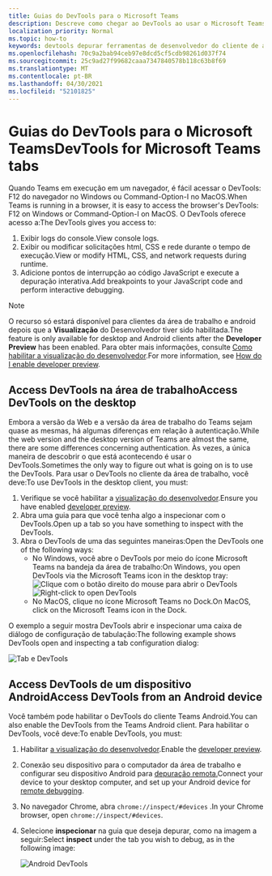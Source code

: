 ```yaml
---
title: Guias do DevTools para o Microsoft Teams
description: Descreve como chegar ao DevTools ao usar o Microsoft Teams Desktop Client
localization_priority: Normal
ms.topic: how-to
keywords: devtools depurar ferramentas de desenvolvedor do cliente de área de trabalho do chrome móvel
ms.openlocfilehash: 70c9a2bab94ceb97e8dcd5cf5cdb98261d037f74
ms.sourcegitcommit: 25c9ad27f99682caaa7347840578b118c63b8f69
ms.translationtype: MT
ms.contentlocale: pt-BR
ms.lasthandoff: 04/30/2021
ms.locfileid: "52101825"
---
```

# <a name="devtools-for-microsoft-teams-tabs"></a><span data-ttu-id="b3155-104">Guias do DevTools para o Microsoft Teams</span><span class="sxs-lookup"><span data-stu-id="b3155-104">DevTools for Microsoft Teams tabs</span></span>

<span data-ttu-id="b3155-105">Quando Teams em execução em um navegador, é fácil acessar o DevTools: F12 do navegador no Windows ou Command-Option-I no MacOS.</span><span class="sxs-lookup"><span data-stu-id="b3155-105">When Teams is running in a browser, it is easy to access the browser's DevTools: F12 on Windows or Command-Option-I on MacOS.</span></span> <span data-ttu-id="b3155-106">O DevTools oferece acesso a:</span><span class="sxs-lookup"><span data-stu-id="b3155-106">The DevTools gives you access to:</span></span>

1. <span data-ttu-id="b3155-107">Exibir logs do console.</span><span class="sxs-lookup"><span data-stu-id="b3155-107">View console logs.</span></span>
1. <span data-ttu-id="b3155-108">Exibir ou modificar solicitações html, CSS e rede durante o tempo de execução.</span><span class="sxs-lookup"><span data-stu-id="b3155-108">View or modify HTML, CSS, and network requests during runtime.</span></span>
1. <span data-ttu-id="b3155-109">Adicione pontos de interrupção ao código JavaScript e execute a depuração interativa.</span><span class="sxs-lookup"><span data-stu-id="b3155-109">Add breakpoints to your JavaScript code and perform interactive debugging.</span></span>

> [!NOTE]
> <span data-ttu-id="b3155-110">O recurso só estará disponível para clientes da área de trabalho e android depois que a **Visualização** do Desenvolvedor tiver sido habilitada.</span><span class="sxs-lookup"><span data-stu-id="b3155-110">The feature is only available for desktop and Android clients after the **Developer Preview** has been enabled.</span></span> <span data-ttu-id="b3155-111">Para obter mais informações, consulte [Como habilitar a visualização do desenvolvedor](~/resources/dev-preview/developer-preview-intro.md).</span><span class="sxs-lookup"><span data-stu-id="b3155-111">For more information, see [How do I enable developer preview](~/resources/dev-preview/developer-preview-intro.md).</span></span>

## <a name="access-devtools-on-the-desktop"></a><span data-ttu-id="b3155-112">Access DevTools na área de trabalho</span><span class="sxs-lookup"><span data-stu-id="b3155-112">Access DevTools on the desktop</span></span>

<span data-ttu-id="b3155-113">Embora a versão da Web e a versão da área de trabalho do Teams sejam quase as mesmas, há algumas diferenças em relação à autenticação.</span><span class="sxs-lookup"><span data-stu-id="b3155-113">While the web version and the desktop version of Teams are almost the same, there are some differences concerning authentication.</span></span> <span data-ttu-id="b3155-114">Às vezes, a única maneira de descobrir o que está acontecendo é usar o DevTools.</span><span class="sxs-lookup"><span data-stu-id="b3155-114">Sometimes the only way to figure out what is going on is to use the DevTools.</span></span> <span data-ttu-id="b3155-115">Para usar o DevTools no cliente da área de trabalho, você deve:</span><span class="sxs-lookup"><span data-stu-id="b3155-115">To use DevTools in the desktop client, you must:</span></span>

1. <span data-ttu-id="b3155-116">Verifique se você habilitar a [visualização do desenvolvedor](~/resources/dev-preview/developer-preview-intro.md).</span><span class="sxs-lookup"><span data-stu-id="b3155-116">Ensure you have enabled [developer preview](~/resources/dev-preview/developer-preview-intro.md).</span></span>
1. <span data-ttu-id="b3155-117">Abra uma guia para que você tenha algo a inspecionar com o DevTools.</span><span class="sxs-lookup"><span data-stu-id="b3155-117">Open up a tab so you have something to inspect with the DevTools.</span></span>
1. <span data-ttu-id="b3155-118">Abra o DevTools de uma das seguintes maneiras:</span><span class="sxs-lookup"><span data-stu-id="b3155-118">Open the DevTools one of the following ways:</span></span>
    * <span data-ttu-id="b3155-119">No Windows, você abre o DevTools por meio do ícone Microsoft Teams na bandeja da área de trabalho:</span><span class="sxs-lookup"><span data-stu-id="b3155-119">On Windows, you open DevTools via the Microsoft Teams icon in the desktop tray:</span></span><br>
  <span data-ttu-id="b3155-120">![Clique com o botão direito do mouse para abrir o DevTools](~/assets/images/dev-preview/devtools-right-click.png)</span><span class="sxs-lookup"><span data-stu-id="b3155-120">![Right-click to open DevTools](~/assets/images/dev-preview/devtools-right-click.png)</span></span>
    * <span data-ttu-id="b3155-121">No MacOS, clique no ícone Microsoft Teams no Dock.</span><span class="sxs-lookup"><span data-stu-id="b3155-121">On MacOS, click on the Microsoft Teams icon in the Dock.</span></span>

<span data-ttu-id="b3155-122">O exemplo a seguir mostra DevTools abrir e inspecionar uma caixa de diálogo de configuração de tabulação:</span><span class="sxs-lookup"><span data-stu-id="b3155-122">The following example shows DevTools open and inspecting a tab configuration dialog:</span></span>

   ![Tab e DevTools](~/assets/images/dev-preview/tab-and-devtools.png)

## <a name="access-devtools-from-an-android-device"></a><span data-ttu-id="b3155-124">Access DevTools de um dispositivo Android</span><span class="sxs-lookup"><span data-stu-id="b3155-124">Access DevTools from an Android device</span></span>

<span data-ttu-id="b3155-125">Você também pode habilitar o DevTools do cliente Teams Android.</span><span class="sxs-lookup"><span data-stu-id="b3155-125">You can also enable the DevTools from the Teams Android client.</span></span> <span data-ttu-id="b3155-126">Para habilitar o DevTools, você deve:</span><span class="sxs-lookup"><span data-stu-id="b3155-126">To enable DevTools, you must:</span></span>

1. <span data-ttu-id="b3155-127">Habilitar [a visualização do desenvolvedor](~/resources/dev-preview/developer-preview-intro.md).</span><span class="sxs-lookup"><span data-stu-id="b3155-127">Enable the [developer preview](~/resources/dev-preview/developer-preview-intro.md).</span></span>
1. <span data-ttu-id="b3155-128">Conexão seu dispositivo para o computador da área de trabalho e configurar seu dispositivo Android para [depuração remota.](https://developers.google.com/web/tools/chrome-devtools/remote-debugging/)</span><span class="sxs-lookup"><span data-stu-id="b3155-128">Connect your device to your desktop computer, and set up your Android device for [remote debugging](https://developers.google.com/web/tools/chrome-devtools/remote-debugging/).</span></span>
1. <span data-ttu-id="b3155-129">No navegador Chrome, abra `chrome://inspect/#devices` .</span><span class="sxs-lookup"><span data-stu-id="b3155-129">In your Chrome browser, open `chrome://inspect/#devices`.</span></span>
1. <span data-ttu-id="b3155-130">Selecione **inspecionar** na guia que deseja depurar, como na imagem a seguir:</span><span class="sxs-lookup"><span data-stu-id="b3155-130">Select **inspect** under the tab you wish to debug, as in the following image:</span></span>

   ![Android DevTools](~/assets/images/android-devtools.png)
